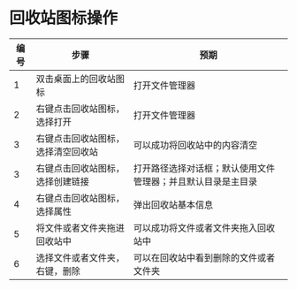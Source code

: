 # 回收站图标操作

| 编号 | 步骤                                          | 预期                 |
| ---- | --------------------------------------------- | ------------------- |
| 1    | 双击桌面上的回收站图标 | 打开文件管理器 |
| 2    | 右键点击回收站图标，选择打开 | 打开文件管理器      |
| 3 | 右键点击回收站图标，选择清空回收站 | 可以成功将回收站中的内容清空 |
| 3    | 右键点击回收站图标，选择创建链接                    | 打开路径选择对话框；默认使用文件管理器；并且默认目录是主目录 |
| 4    | 右键点击回收站图标，选择属性              | 弹出回收站基本信息     |
| 5 | 将文件或者文件夹拖进回收站中 | 可以成功将文件或者文件夹拖入回收站中 |
| 6 | 选择文件或者文件夹，右键，删除 | 可以在回收站中看到删除的文件或者文件夹 |

